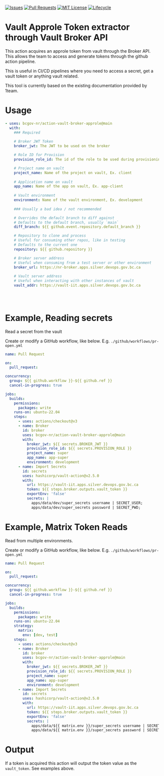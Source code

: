 <!-- Badges -->
[![Issues](https://img.shields.io/github/issues/bcgov-nr/action-vault-broker-approle)](/../../issues)
[![Pull Requests](https://img.shields.io/github/issues-pr/bcgov-nr/action-vault-broker-approle)](/../../pulls)
[![MIT License](https://img.shields.io/github/license/bcgov-nr/action-vault-broker-approle.svg)](/LICENSE)
[![Lifecycle](https://img.shields.io/badge/Lifecycle-Experimental-339999)](https://github.com/bcgov/repomountie/blob/master/doc/lifecycle-badges.md)

# Vault Approle Token extractor through Vault Broker API

This action acquires an approle token from vault through the Broker API. This allows the team to access and generate tokens through the github action pipeline.

This is useful in CI/CD pipelines where you need to access a secret, get a vault token or anything vault related.

This tool is currently based on the existing documentation provided by 1team.

# Usage

```yaml
- uses: bcgov-nr/action-vault-broker-approle@main
  with:
    ### Required
    
    # Broker JWT Token
    broker_jwt: The JWT to be used on the broker

    # Role ID for Provision
    provision_role_id: The id of the role to be used during provisioning

    # Project name on vault
    project_name: Name of the project on vault, Ex. client
    
    # Application name on vault
    app_name: Name of the app on vault, Ex. app-client
    
    # Vault environment
    environment: Name of the vault environment, Ex. development
    
    ### Usually a bad idea / not recommended

    # Overrides the default branch to diff against
    # Defaults to the default branch, usually `main`
    diff_branch: ${{ github.event.repository.default_branch }}

    # Repository to clone and process
    # Useful for consuming other repos, like in testing
    # Defaults to the current one
    repository: ${{ github.repository }}

    # Broker server address
    # Useful when consuming from a test server or other environment
    broker_url: https://nr-broker.apps.silver.devops.gov.bc.ca
      
    # Vault server address
    # Useful when interacting with other instances of vault
    vault_addr: https://vault-iit.apps.silver.devops.gov.bc.ca


    
```

# Example, Reading secrets

Read a secret from the vault

Create or modify a GitHub workflow, like below.  E.g. `./github/workflows/pr-open.yml`

```yaml
name: Pull Request

on:
  pull_request:

concurrency:
  group: ${{ github.workflow }}-${{ github.ref }}
  cancel-in-progress: true

jobs:
  builds:
    permissions:
      packages: write
    runs-on: ubuntu-22.04
    steps:
      - uses: actions/checkout@v3
      - name: Broker
        id: broker
        uses: bcgov-nr/action-vault-broker-approle@main
        with:
          broker_jwt: ${{ secrets.BROKER_JWT }}
          provision_role_id: ${{ secrets.PROVISION_ROLE }}
          project_name: super
          app_name: app-super
          environment: development
      - name: Import Secrets
        id: secrets
        uses: hashicorp/vault-action@v2.5.0
        with:
          url: https://vault-iit.apps.silver.devops.gov.bc.ca
          token: ${{ steps.broker.outputs.vault_token }}
          exportEnv: 'false'
          secrets: |
            apps/data/dev/super_secrets username | SECRET_USER;
            apps/data/dev/super_secrets password | SECRET_PWD;

```

# Example, Matrix Token Reads

Read from multiple environments.

Create or modify a GitHub workflow, like below.  E.g. `./github/workflows/pr-open.yml`

```yaml
name: Pull Request

on:
  pull_request:

concurrency:
  group: ${{ github.workflow }}-${{ github.ref }}
  cancel-in-progress: true

jobs:
  builds:
    permissions:
      packages: write
    runs-on: ubuntu-22.04
    strategy:
      matrix:
        env: [dev, test]
    steps:
      - uses: actions/checkout@v3
      - name: Broker
        id: broker
        uses: bcgov-nr/action-vault-broker-approle@main
        with:
          broker_jwt: ${{ secrets.BROKER_JWT }}
          provision_role_id: ${{ secrets.PROVISION_ROLE }}
          project_name: super
          app_name: app-super
          environment: development
      - name: Import Secrets
        id: secrets
        uses: hashicorp/vault-action@v2.5.0
        with:
          url: https://vault-iit.apps.silver.devops.gov.bc.ca
          token: ${{ steps.broker.outputs.vault_token }}
          exportEnv: 'false'
          secrets: |
            apps/data/${{ matrix.env }}/super_secrets username | SECRET_USER;
            apps/data/${{ matrix.env }}/super_secrets password | SECRET_PWD;

```

# Output

If a token is acquired this action will output the token value as the `vault_token`.
See examples above.


<!-- # Acknowledgements

This Action is provided courtesty of the Forestry Suite of Applications, part of the Government of British Columbia. -->

